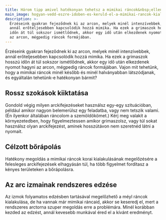 ```yaml
---
title: Három tipp amivel hatékonyan tehetsz a mimikai ráncok&nbsp;ellen
main_image: hogyan-vedd-eszre-idoben-es-keruld-el-a-mimikai-rancok-kialakulasat.jpg
description: >-
  Érzéseink gyakran fejeződnek ki az arcon, melyek minél intenzívebbek,
  annál erőteljesebben kapcsolódik hozzá mimika. Ha ezek a grimaszok hosszú
  időn át túl sokszor ismétlődnek, akkor egy idő után elkezdenek nyomot hagyni
  az arcon, mégpedig ráncok formájában.
---
```


Érzéseink gyakran fejeződnek ki az arcon, melyek minél intenzívebbek,
annál erőteljesebben kapcsolódik hozzá mimika. Ha ezek a grimaszok hosszú
időn át túl sokszor ismétlődnek, akkor egy idő után elkezdenek nyomot hagyni az arcon, mégpedig ráncok formájában. Vajon mit tehetünk, hogy a mimikai ráncok minél később és minél halványabban látszódjanak, és egyáltalán tehetünk-e hatékonyan bármit?

## Rossz szokások kiiktatása
Gondold végig milyen arckifejezéseket használsz egy-egy szituációban,
például amikor nagyon belemerülsz egy feladatba, vagy nem tetszik valami. (Én
ilyenkor általában ráncolom a szemöldökömet.) Kérj meg valakit a környezetedben,
hogy figyelmeztessen amikor grimaszolsz, vagy túl sokat használsz olyan
arckifejezést, aminek hosszútávon nem szeretnéd látni a nyomait.

## Célzott bőrápolás
Hatékony megoldás a mimikai ráncok korai kialakulásának megelőzésére a felesleges arckifejezések elhagyásán túl, ha több figyelmet fordítasz a kényes területeken
a bőrápolásra.

## Az arc izmainak rendszeres edzése
Az izmok folyamatos edzésben tartásával megelőzhető a méyl ráncok kialakulása,
de ha vannak már mimikai ráncaid, akkor se keseredj el, mert
a rendszeres arctorna szuper megoldás erre a problémára. Minél korábban kezded
az edzést, annál kevesebb munkával éred el a kívánt eredményt.



